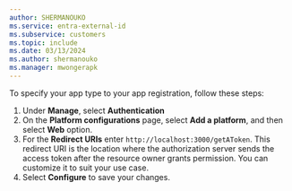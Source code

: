 ```yaml
---
author: SHERMANOUKO
ms.service: entra-external-id
ms.subservice: customers
ms.topic: include
ms.date: 03/13/2024
ms.author: shermanouko
ms.manager: mwongerapk
---
```


To specify your app type to your app registration, follow these steps:

1. Under **Manage**, select **Authentication** 
1. On the **Platform configurations** page, select **Add a platform**, and then select **Web** option.
1. For the **Redirect URIs** enter `http://localhost:3000/getAToken`. This redirect URI is the location where the authorization server sends the access token after the resource owner grants permission. You can customize it to suit your use case.
1. Select **Configure** to save your changes.

